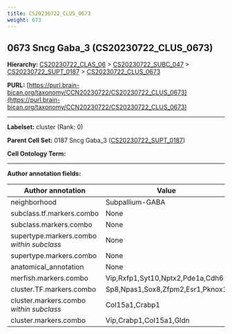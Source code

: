 ```yaml
---
title: CS20230722_CLUS_0673
weight: 673
---
```

## 0673 Sncg Gaba_3 (CS20230722_CLUS_0673)
<b>Hierarchy: </b>
[CS20230722_CLAS_06](../CS20230722_CLAS_06) >
[CS20230722_SUBC_047](../CS20230722_SUBC_047) >
[CS20230722_SUPT_0187](../CS20230722_SUPT_0187) >
[CS20230722_CLUS_0673](../CS20230722_CLUS_0673)

**PURL:** [https://purl.brain-bican.org/taxonomy/CCN20230722/CS20230722_CLUS_0673](https://purl.brain-bican.org/taxonomy/CCN20230722/CS20230722_CLUS_0673)

---


**Labelset:** cluster (Rank: 0)

**Parent Cell Set:** 0187 Sncg Gaba_3 ([CS20230722_SUPT_0187](../CS20230722_SUPT_0187))



**Cell Ontology Term:** 

[MARKER GENES.]: #


---

[TRANSFERRED ANNOTATIONS.]: #


[AUTHOR ANNOTATION FIELDS.]: #


**Author annotation fields:**

| Author annotation | Value |
|-------------------|-------|
|neighborhood|Subpallium-GABA|
|subclass.tf.markers.combo|None|
|subclass.markers.combo|None|
|supertype.markers.combo _within subclass_|None|
|supertype.markers.combo|None|
|anatomical_annotation|None|
|merfish.markers.combo|Vip,Rxfp1,Syt10,Nptx2,Pde1a,Cdh6|
|cluster.TF.markers.combo|Sp8,Npas1,Sox8,Zfpm2,Esr1,Pknox1|
|cluster.markers.combo _within subclass_|Col15a1,Crabp1|
|cluster.markers.combo|Vip,Crabp1,Col15a1,Gldn|

